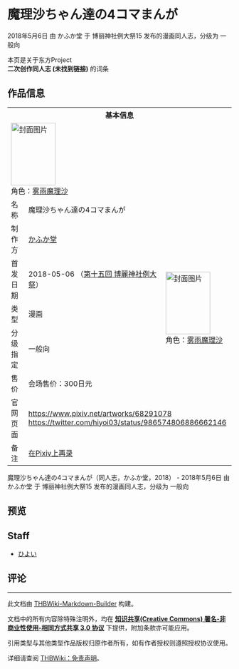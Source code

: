 # 魔理沙ちゃん達の4コマまんが

<!-- source html: G:\repos\THBWiki-Markdown-Builder\THBWikiMarkdown\Temp\main\8\8e\ns0%3A%E9%AD%94%E7%90%86%E6%B2%99%E3%81%A1%E3%82%83%E3%82%93%E9%81%94%E3%81%AE4%E3%82%B3%E3%83%9E%E3%81%BE%E3%82%93%E3%81%8C.html -->

2018年5月6日 由 かふか堂 于 博丽神社例大祭15 发布的漫画同人志，分级为 一般向

本页是关于东方Project  
 **二次创作同人志 (未找到链接)** 的词条

## 作品信息

<table><tbody><tr><th colspan="3">基本信息</th></tr><tr><td class="cover-artwork-mobile" colspan="2"><a href="./文件-魔理沙ちゃん達の4コマまんが封面.jpg.md" class="image" title="封面图片"><img alt="封面图片" src="https://upload.thwiki.cc/thumb/2/25/%E9%AD%94%E7%90%86%E6%B2%99%E3%81%A1%E3%82%83%E3%82%93%E9%81%94%E3%81%AE4%E3%82%B3%E3%83%9E%E3%81%BE%E3%82%93%E3%81%8C%E5%B0%81%E9%9D%A2.jpg/100px-%E9%AD%94%E7%90%86%E6%B2%99%E3%81%A1%E3%82%83%E3%82%93%E9%81%94%E3%81%AE4%E3%82%B3%E3%83%9E%E3%81%BE%E3%82%93%E3%81%8C%E5%B0%81%E9%9D%A2.jpg" decoding="async" loading="lazy" width="100" height="140" srcset="https://upload.thwiki.cc/thumb/2/25/%E9%AD%94%E7%90%86%E6%B2%99%E3%81%A1%E3%82%83%E3%82%93%E9%81%94%E3%81%AE4%E3%82%B3%E3%83%9E%E3%81%BE%E3%82%93%E3%81%8C%E5%B0%81%E9%9D%A2.jpg/149px-%E9%AD%94%E7%90%86%E6%B2%99%E3%81%A1%E3%82%83%E3%82%93%E9%81%94%E3%81%AE4%E3%82%B3%E3%83%9E%E3%81%BE%E3%82%93%E3%81%8C%E5%B0%81%E9%9D%A2.jpg 1.5x, https://upload.thwiki.cc/thumb/2/25/%E9%AD%94%E7%90%86%E6%B2%99%E3%81%A1%E3%82%83%E3%82%93%E9%81%94%E3%81%AE4%E3%82%B3%E3%83%9E%E3%81%BE%E3%82%93%E3%81%8C%E5%B0%81%E9%9D%A2.jpg/199px-%E9%AD%94%E7%90%86%E6%B2%99%E3%81%A1%E3%82%83%E3%82%93%E9%81%94%E3%81%AE4%E3%82%B3%E3%83%9E%E3%81%BE%E3%82%93%E3%81%8C%E5%B0%81%E9%9D%A2.jpg 2x" data-file-width="545" data-file-height="765"></a><div class="cover-char">角色：<a href="./雾雨魔理沙.md" title="雾雨魔理沙">雾雨魔理沙</a></div></td>
</tr><tr><td class="label">名称</td><td colspan="2"> 魔理沙ちゃん達の4コマまんが </td></tr><tr><td class="label">制作方</td><td><a href="./かふか堂.md" title="かふか堂">かふか堂</a></td><td class="cover-artwork" rowspan="5" style="min-width:140px;"><a href="./文件-魔理沙ちゃん達の4コマまんが封面.jpg.md" class="image" title="封面图片"><img alt="封面图片" src="https://upload.thwiki.cc/thumb/2/25/%E9%AD%94%E7%90%86%E6%B2%99%E3%81%A1%E3%82%83%E3%82%93%E9%81%94%E3%81%AE4%E3%82%B3%E3%83%9E%E3%81%BE%E3%82%93%E3%81%8C%E5%B0%81%E9%9D%A2.jpg/100px-%E9%AD%94%E7%90%86%E6%B2%99%E3%81%A1%E3%82%83%E3%82%93%E9%81%94%E3%81%AE4%E3%82%B3%E3%83%9E%E3%81%BE%E3%82%93%E3%81%8C%E5%B0%81%E9%9D%A2.jpg" decoding="async" loading="lazy" width="100" height="140" srcset="https://upload.thwiki.cc/thumb/2/25/%E9%AD%94%E7%90%86%E6%B2%99%E3%81%A1%E3%82%83%E3%82%93%E9%81%94%E3%81%AE4%E3%82%B3%E3%83%9E%E3%81%BE%E3%82%93%E3%81%8C%E5%B0%81%E9%9D%A2.jpg/149px-%E9%AD%94%E7%90%86%E6%B2%99%E3%81%A1%E3%82%83%E3%82%93%E9%81%94%E3%81%AE4%E3%82%B3%E3%83%9E%E3%81%BE%E3%82%93%E3%81%8C%E5%B0%81%E9%9D%A2.jpg 1.5x, https://upload.thwiki.cc/thumb/2/25/%E9%AD%94%E7%90%86%E6%B2%99%E3%81%A1%E3%82%83%E3%82%93%E9%81%94%E3%81%AE4%E3%82%B3%E3%83%9E%E3%81%BE%E3%82%93%E3%81%8C%E5%B0%81%E9%9D%A2.jpg/199px-%E9%AD%94%E7%90%86%E6%B2%99%E3%81%A1%E3%82%83%E3%82%93%E9%81%94%E3%81%AE4%E3%82%B3%E3%83%9E%E3%81%BE%E3%82%93%E3%81%8C%E5%B0%81%E9%9D%A2.jpg 2x" data-file-width="545" data-file-height="765"></a><div class="cover-char">角色：<a href="./雾雨魔理沙.md" title="雾雨魔理沙">雾雨魔理沙</a></div></td>
</tr><tr><td class="label">首发日期</td><td>2018-05-06&#160;（<a href="/展会作品列表?e=%E5%8D%9A%E4%B8%BD%E7%A5%9E%E7%A4%BE%E4%BE%8B%E5%A4%A7%E7%A5%AD%2315">第十五回 博麗神社例大祭</a>）</td></tr><tr><td class="label">类型</td><td>漫画</td></tr><tr><td class="label">分级指定</td><td>一般向</td></tr><tr><td class="label">售价</td><td>会场售价：300日元</td></tr>
<tr><td class="label">官网页面</td><td colspan="2"><a rel="nofollow" class="external free" href="https://www.pixiv.net/artworks/68291078">https://www.pixiv.net/artworks/68291078</a><br><a rel="nofollow" class="external free" href="https://twitter.com/hiyoi03/status/986574806886662146">https://twitter.com/hiyoi03/status/986574806886662146</a></td></tr><tr><td class="label">备注</td><td colspan="2"><a href="https://www.pixiv.net/artworks/79865578" class="extiw" title="p:79865578">在Pixiv上再录</a></td></tr></tbody></table>

魔理沙ちゃん達の4コマまんが（同人志，かふか堂，2018） - 2018年5月6日 由 かふか堂 于 博丽神社例大祭15 发布的漫画同人志，分级为 一般向

## 预览

## Staff
- [ひよい](./ひよい.md)


## 评论




---

此文档由 [THBWiki-Markdown-Builder](https://github.com/Delsin-Yu/THBWiki-Markdown-Builder) 构建。

文档中的所有内容除特殊注明外，均在 [**知识共享(Creative Commons) 署名-非商业性使用-相同方式共享 3.0 协议**](https://creativecommons.org/licenses/by-sa/3.0/deed.zh-hans) 下提供，附加条款亦可能应用。

引用类型与其他类型作品版权归原作者所有，如有作者授权则遵照授权协议使用。

详细请查阅 [THBWiki：免责声明](https://thbwiki.cc/THBWiki:%E5%85%8D%E8%B4%A3%E5%A3%B0%E6%98%8E)。

